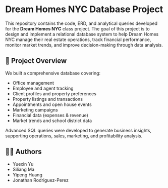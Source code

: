 # Dream Homes NYC Database Project

This repository contains the code, ERD, and analytical queries developed for the **Dream Homes NYC** class project. The goal of this project is to design and implement a relational database system to help Dream Homes NYC manage their real estate operations, track financial performance, monitor market trends, and improve decision-making through data analysis.

## 📂 Project Overview
We built a comprehensive database covering:
- Office management
- Employee and agent tracking
- Client profiles and property preferences
- Property listings and transactions
- Appointments and open house events
- Marketing campaigns
- Financial data (expenses & revenue)
- Market trends and school district data

Advanced SQL queries were developed to generate business insights, supporting operations, sales, marketing, and profitability analysis.

## 👨‍💻 Authors
- Yuexin Yu
- Siliang Ma
- Yipeng Huang
- Jonathan Rodriguez-Perez




